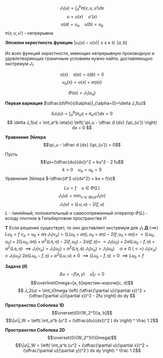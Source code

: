 $$
J_1(u)=\int_a^b \pi(x, u, u')dx
$$
$$
u=u(x)\quad u'(x)
$$
$$
u(a)=u_a\quad u(b)=u_b
$$
$\pi(x, u, u')$ - непрерывна

**Эпсилон окрестность функции**
	$|u_1(x)-u(x)|\le \epsilon$
	$x\in [a, b]$

Из всех функций окрестности, имеющих непрерывную производную и удовлетворяющих граничным условиям нужно найти, доставляющую экстремум $J_1$


$$\eta(x)\quad \eta(a)=\eta(b)=0$$
$$u_\alpha (x) = u(x) + \alpha \eta(x) $$

$$\Phi(\alpha) = J_1(u_\alpha)$$

**Первая вариация**
	$\dfrac{d\Phi}{d\alpha}|_{\alpha=0}=\delta J_1(u)$

$$\delta J_1(u)=\int_a^b \left( \pi_u \eta + \pi_{u'} \eta' \right) dx = 0$$
$$
\delta J_1(u) = \int_a^b \eta(x) \left( \pi_u - \dfrac d {dx} (\pi_{u'}) \right) dx = 0
$$

**Уравнение Эйлера**
$$\pi_u - \dfrac d {dx} (\pi_{u'}) = 0$$

Пусть
$$\pi=(\dfrac{du}{dx})^2 + ku^2 - 2 fu$$
$$k>0 \quad u_a = u_b = 0$$
Уравнение Эйлера $-\dfrac{d^2 u}{dx^2} + ku = f(x)$

$$
Lu=f \quad u \in \Phi(L)
$$
$$J_1(u) = \min_{v\in \Phi(u)} J_1(v)$$
$$
J_1(u)=(Lu, u) - 2(f, u)
$$
$L$ - линейный, положительный и самосопряженный оператор
$\Phi(L)$ - всюду плотное в Гильбертовом пространстве $H$

**Т**
	Если решение существует, то оно доставляет экcтремум для $J_1$
**Д**
	$(\implies)$
	$Lu_0=f$
	$v_\alpha = u_0+\alpha \eta$
	$J_1(v_\alpha) = (L(u_0 + \alpha \eta), u_0 + \alpha \eta) - 2 (f, u_0 + \alpha \eta)=$
	$=(Lu_0, u_0) + 2 (Lu_0, \alpha \eta) + \alpha^2(L\eta, \eta) - 2 (f, u_0) - 2 \alpha (f, \eta) =$
	$=J_1(u_0) + 2\alpha (Lu_0 - f, \eta) + \alpha^2 (L\eta, \eta)$
	$\implies J_1(v_\alpha) = J_1(u_0)+\alpha^2 (L\eta, \eta)$
	$J_1(v_\alpha)>J_1(u_0) \quad \alpha\neq 0$
	$(<=)$
	$J_1(v_\alpha)\ge J_1(u_0)$
	$2\alpha(Lu_0-f, \eta) + \alpha^2 (Lu, u) \ge 0$
	$\implies (Lu_0-f, \eta) = 0$
	$\implies Lu_0 = f$

**Задача $(II)$**
$$\Delta u = -f(x, y)\quad u|_\Gamma = 0$$
$$\overline\Omega=[a, b]крестик~короче[c, d]$$
$$
J_2(u) = \iint_\Omega \left( (\dfrac{\partial u}{\partial x})^2 + (\dfrac{\partial u}{\partial x})^2 - 2fu \right) dx dy
$$

**Пространство Соболева 1D**
$$\overset{0}{W_2^1}[a, b]$$
$$\|u\|_W = \left( \int_a^b (u^2 + (\dfrac{du}{dx})^2 ) dx \right) ^ \frac 1 2$$

**Пространство Соболева 2D**
$$\overset{0}{W_2^1}(\Omega)$$
$$\|u\|_W = \left( \int_a^b (u^2 + (\dfrac{\partial u}{\partial x})^2 + (\dfrac{\partial u}{\partial y})^2 ) dx dy \right) ^ \frac 1 2$$


